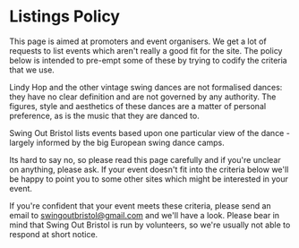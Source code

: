# Listings Policy

This page is aimed at promoters and event organisers.
We get a lot of requests to list events which aren't really a good fit for the site.
The policy below is intended to pre-empt some of these by trying to codify the criteria that we use.

Lindy Hop and the other vintage swing dances are not formalised dances:
they have no clear definition and are not governed by any authority.
The figures, style and aesthetics of these dances are a matter of personal preference,
as is the music that they are danced to.

Swing Out Bristol lists events based upon one particular view of the dance -
largely informed by the big European swing dance camps.

Its hard to say no, so please read this page carefully and if you're unclear on anything, please ask.
If your event doesn't fit into the criteria below we'll be happy to point you to some other
sites which might be interested in your event.

If you're confident that your event meets these criteria, please send an email to
[swingoutbristol@gmail.com](mailto:swingoutbristol@gmail.com?subject=Event%20listing)
and we'll have a look. Please bear in mind that Swing Out Bristol is run by volunteers,
so we're usually not able to respond at short notice.
